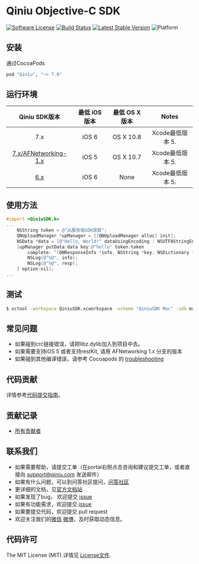 # Qiniu Objective-C SDK
[![Software License](https://img.shields.io/badge/license-MIT-brightgreen.svg)](LICENSE.md)
[![Build Status](https://travis-ci.org/qiniu/objc-sdk.svg?branch=master)](https://travis-ci.org/qiniu/objc-sdk)
[![Latest Stable Version](http://img.shields.io/cocoapods/v/Qiniu.svg)](https://github.com/qiniu/objc-sdk/releases)
![Platform](http://img.shields.io/cocoapods/p/Qiniu.svg)

## 安装

通过CocoaPods

```ruby
pod "Qiniu", "~> 7.0"
```

## 运行环境

| Qiniu SDK版本 | 最低 iOS版本   | 最低 OS X 版本  |                                   Notes                                   |
|:--------------------:|:---------------------------:|:----------------------------:|:-------------------------------------------------------------------------:|
|          7.x         |            iOS 6            |           OS X 10.8          | Xcode最低版本 5.  |
|          [7.x/AFNetworking-1.x](https://github.com/qiniu/objc-sdk/tree/AFNetworking-1.x)         |            iOS 5            |         OS X 10.7        |Xcode最低版本 5. |
|          [6.x](https://github.com/qiniu/ios-sdk)         |            iOS 6            |         None        |Xcode最低版本 5. |

## 使用方法

```objective-c
#import <QiniuSDK.h>
...
    NSString token = @"从服务端SDK获取";
    QNUploadManager *upManager = [[QNUploadManager alloc] init];
    NSData *data = [@"Hello, World!" dataUsingEncoding : NSUTF8StringEncoding];
    [upManager putData:data key:@"hello" token:token
        complete: ^(QNResponseInfo *info, NSString *key, NSDictionary *resp) {
        NSLog(@"%@", info);
        NSLog(@"%@", resp);
    } option:nil];
...
```

## 测试

``` bash
$ xctool -workspace QiniuSDK.xcworkspace -scheme "QiniuSDK Mac" -sdk macosx -configuration Release test -test-sdk macosx
```

## 常见问题

- 如果碰到crc链接错误，请把libz.dylib加入到项目中去。
- 如果需要支持iOS 5 或者支持restKit, 请用 AFNetworking 1.x 分支的版本
- 如果碰到其他编译错误，请参考 Cocoapods 的 [troubleshooting](http://guides.cocoapods.org/using/troubleshooting.html)

## 代码贡献

详情参考[代码提交指南](https://github.com/qiniu/objc-sdk/blob/master/CONTRIBUTING.md)。

## 贡献记录

- [所有贡献者](https://github.com/qiniu/objc-sdk/contributors)

## 联系我们

- 如果需要帮助，请提交工单（在portal右侧点击咨询和建议提交工单，或者直接向 support@qiniu.com 发送邮件）
- 如果有什么问题，可以到问答社区提问，[问答社区](http://qiniu.segmentfault.com/)
- 更详细的文档，见[官方文档站](http://developer.qiniu.com/)
- 如果发现了bug， 欢迎提交 [issue](https://github.com/qiniu/objc-sdk/issues)
- 如果有功能需求，欢迎提交 [issue](https://github.com/qiniu/objc-sdk/issues)
- 如果要提交代码，欢迎提交 pull request
- 欢迎关注我们的[微信](http://www.qiniu.com/#weixin) [微博](http://weibo.com/qiniutek)，及时获取动态信息。

## 代码许可

The MIT License (MIT).详情见 [License文件](https://github.com/qiniu/objc-sdk/blob/master/LICENSE).

